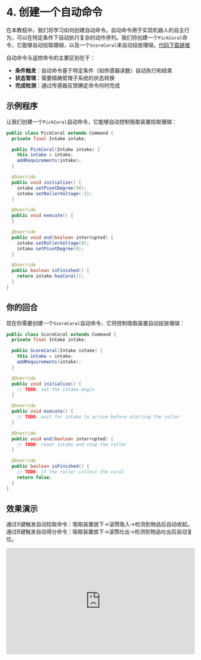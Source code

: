 # 4. 创建一个自动命令

在本教程中，我们将学习如何创建自动命令。自动命令用于实现机器人的自主行为，可以在特定条件下自动执行复杂的动作序列。我们将创建一个`PickCoral`命令，它能够自动拾取珊瑚，以及一个`ScoreCoral`来自动投放珊瑚。[代码下载链接](https://github.com/zzhangje/ddocc/archive/refs/heads/v0.4.zip)

自动命令与遥控命令的主要区别在于：

- **条件触发**：自动命令基于特定条件（如传感器读数）自动执行和结束
- **状态管理**：需要精确管理子系统的状态转换
- **完成检测**：通过传感器反馈确定命令何时完成

## 示例程序

让我们创建一个`PickCoral`自动命令，它能够自动控制吸取装置拾取珊瑚：

```java
public class PickCoral extends Command {
  private final Intake intake;

  public PickCoral(Intake intake) {
    this.intake = intake;
    addRequirements(intake);
  }

  @Override
  public void initialize() {
    intake.setPivotDegree(90);
    intake.setRollerVoltage(-1);
  }

  @Override
  public void execute() {
  }

  @Override
  public void end(boolean interrupted) {
    intake.setRollerVoltage(0);
    intake.setPivotDegree(0);
  }

  @Override
  public boolean isFinished() {
    return intake.hasCoral();
  }
}
```

## 你的回合

现在你需要创建一个`ScoreCoral`自动命令，它将控制吸取装置自动投放珊瑚：

```java
public class ScoreCoral extends Command {
  private final Intake intake;

  public ScoreCoral(Intake intake) {
    this.intake = intake;
    addRequirements(intake);
  }

  @Override
  public void initialize() {
    // TODO: set the intake angle
  }

  @Override
  public void execute() {
    // TODO: wait for intake to arrive before starting the roller
  }

  @Override
  public void end(boolean interrupted) {
    // TODO: reset intake and stop the roller
  }

  @Override
  public boolean isFinished() {
    // TODO: if the roller collect the coral
    return false;
  }
}
```

## 效果演示

通过X键触发自动拾取命令：吸取装置放下->滚筒吸入->检测到物品后自动收起。通过B键触发自动得分命令：吸取装置放下->滚筒吐出->检测到物品吐出后自动复位。

<div style="position: relative; width: 100%; height: 0; padding-bottom: 56.25%;">
  <iframe src="https://player.bilibili.com/player.html?bvid=BV1CvHpzVEfE&page=1&high_quality=1&danmaku=0" scrolling="no" border="0" frameborder="no" framespacing="0" allowfullscreen="true" style="position: absolute; top: 0; left: 0; width: 100%; height: 100%;"></iframe>
</div>
